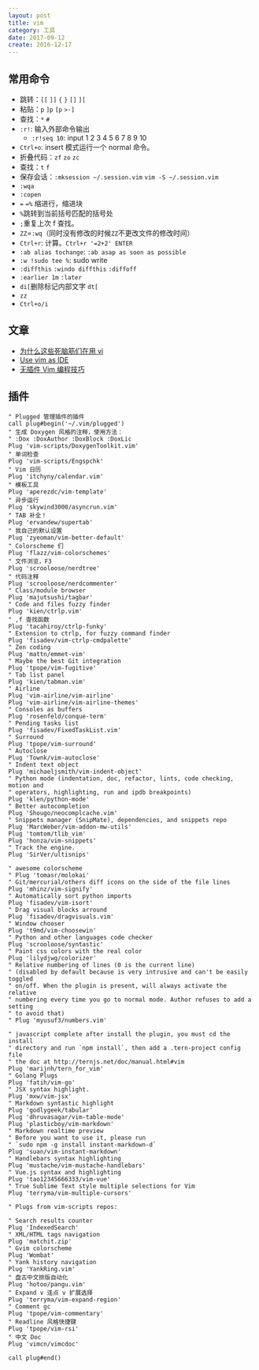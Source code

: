 ```yaml
---
layout: post
title: vim
category: 工具
date: 2017-09-12
create: 2016-12-17
---
```


## 常用命令
- 跳转：`[[` `]]` `{` `}` `[]` `][`
- 粘贴：`p` `]p` `[p` `>·]`
- 查找：`*` `#`
- `:r!`: 输入外部命令输出
    - `:r!seq 10`: input 1 2 3 4 5 6 7 8 9 10
- `Ctrl+o`: insert 模式运行一个 normal 命令。
- 折叠代码：`zf` `zo` `zc`
- 查找：`t` `f`
- 保存会话：`:mksession ~/.session.vim` `vim -S ~/.session.vim`
- `:wqa`
- `:copen`
- `=` `=%` 缩进行，缩进块
- `%`跳转到当前括号匹配的括号处
- `;`重复上次 f 查找。
- `ZZ`=`:wq`（同时没有修改的时候`ZZ`不更改文件的修改时间）
- `Ctrl+r`: 计算。`Ctrl+r '=2+2' ENTER`
- `:ab alias tochange`: `:ab asap as soon as possible`
- `:w !sudo tee %`: sudo write
- `:diffthis` `:windo diffthis` `:diffoff`
- `:earlier 1m` `:later`
- `di[`删除标记内部文字 `dt[`
- `zz`
- `Ctrl+o/i`


## 文章
- [为什么这些死脑筋们在用 vi](https://www.oschina.net/news/25882/why-they-are-using-vi)
- [Use vim as IDE](https://github.com/yangyangwithgnu/use_vim_as_ide)
- [无插件 Vim 编程技巧](https://coolshell.cn/articles/11312.html)

## 插件

```vim
" Plugged 管理插件的插件
call plug#begin('~/.vim/plugged')
" 生成 Doxygen 风格的注释，使用方法：
" :Dox :DoxAuthor :DoxBlock :DoxLic
Plug 'vim-scripts/DoxygenToolkit.vim'
" 单词检查
Plug 'vim-scripts/Engspchk'
" Vim 日历
Plug 'itchyny/calendar.vim'
" 模板工具
Plug 'aperezdc/vim-template'
" 异步运行
Plug 'skywind3000/asyncrun.vim'
" TAB 补全！
Plug 'ervandew/supertab'
" 我自己的默认设置
Plug 'zyeoman/vim-better-default'
" Colorscheme 们
Plug 'flazz/vim-colorschemes'
" 文件浏览，F3
Plug 'scrooloose/nerdtree'
" 代码注释
Plug 'scrooloose/nerdcommenter'
" Class/module browser
Plug 'majutsushi/tagbar'
" Code and files fuzzy finder
Plug 'kien/ctrlp.vim'
" ,f 查找函数
Plug 'tacahiroy/ctrlp-funky'
" Extension to ctrlp, for fuzzy command finder
Plug 'fisadev/vim-ctrlp-cmdpalette'
" Zen coding
Plug 'mattn/emmet-vim'
" Maybe the best Git integration
Plug 'tpope/vim-fugitive'
" Tab list panel
Plug 'kien/tabman.vim'
" Airline
Plug 'vim-airline/vim-airline'
Plug 'vim-airline/vim-airline-themes'
" Consoles as buffers
Plug 'rosenfeld/conque-term'
" Pending tasks list
Plug 'fisadev/FixedTaskList.vim'
" Surround
Plug 'tpope/vim-surround'
" Autoclose
Plug 'Townk/vim-autoclose'
" Indent text object
Plug 'michaeljsmith/vim-indent-object'
" Python mode (indentation, doc, refactor, lints, code checking, motion and
" operators, highlighting, run and ipdb breakpoints)
Plug 'klen/python-mode'
" Better autocompletion
Plug 'Shougo/neocomplcache.vim'
" Snippets manager (SnipMate), dependencies, and snippets repo
Plug 'MarcWeber/vim-addon-mw-utils'
Plug 'tomtom/tlib_vim'
Plug 'honza/vim-snippets'
" Track the engine.
Plug 'SirVer/ultisnips'

" awesome colorscheme
" Plug 'tomasr/molokai'
" Git/mercurial/others diff icons on the side of the file lines
Plug 'mhinz/vim-signify'
" Automatically sort python imports
Plug 'fisadev/vim-isort'
" Drag visual blocks arround
Plug 'fisadev/dragvisuals.vim'
" Window chooser
Plug 't9md/vim-choosewin'
" Python and other languages code checker
Plug 'scrooloose/syntastic'
" Paint css colors with the real color
Plug 'lilydjwg/colorizer'
" Relative numbering of lines (0 is the current line)
" (disabled by default because is very intrusive and can't be easily toggled
" on/off. When the plugin is present, will always activate the relative
" numbering every time you go to normal mode. Author refuses to add a setting
" to avoid that)
" Plug 'myusuf3/numbers.vim'

" javascript complete after install the plugin, you must cd the install
" directory and run `npm install`, then add a .tern-project config file
" the doc at http://ternjs.net/doc/manual.html#vim
Plug 'marijnh/tern_for_vim'
" Golang Plugs
Plug 'fatih/vim-go'
" JSX syntax highlight.
Plug 'mxw/vim-jsx'
" Markdown syntastic highlight
Plug 'godlygeek/tabular'
Plug 'dhruvasagar/vim-table-mode'
Plug 'plasticboy/vim-markdown'
" Markdown realtime preview
" Before you want to use it, please run
" `sudo npm -g install instant-markdown-d`
Plug 'suan/vim-instant-markdown'
" Handlebars syntax highlighting
Plug 'mustache/vim-mustache-handlebars'
" Vue.js syntax and highlighting
Plug 'tao12345666333/vim-vue'
" True Sublime Text style multiple selections for Vim
Plug 'terryma/vim-multiple-cursors'

" Plugs from vim-scripts repos:

" Search results counter
Plug 'IndexedSearch'
" XML/HTML tags navigation
Plug 'matchit.zip'
" Gvim colorscheme
Plug 'Wombat'
" Yank history navigation
Plug 'YankRing.vim'
" 盘古中文排版自动化
Plug 'hotoo/pangu.vim'
" Expand v 连点 v 扩展选择
Plug 'terryma/vim-expand-region'
" Comment gc
Plug 'tpope/vim-commentary'
" Readline 风格快捷键
Plug 'tpope/vim-rsi'
" 中文 Doc
Plug 'vimcn/vimcdoc'

call plug#end()
```
